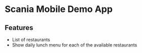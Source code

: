 # Scania Mobile Demo App

## Features

* List of restaurants
* Show daily lunch menu for each of the available restaurants

